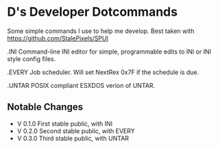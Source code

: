 D's Developer Dotcommands
=

Some simple commands I use to help me develop.
Best taken with https://github.com/StalePixels/SPUI

.INI    Command-line INI editor for simple, programmable edits to INI or INI style config files.

.EVERY  Job scheduler.  Will set NextRex 0x7F if the schedule is due.

.UNTAR  POSIX compliant ESXDOS verion of UNTAR.

Notable Changes
-
* V 0.1.0         First stable public,   with INI
* V 0.2.0         Second stable public,  with EVERY
* V 0.3.0         Third stable public,   with UNTAR



